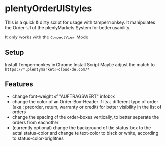 # plentyOrderUIStyles
This is a quick & dirty script for usage with tampermonkey. 
It manipulates the Order-UI of the plentyMarkets System for better usability.

It only works with the `CompactView`-Mode

## Setup
Install Tempermonkey in Chrome
Install Script
Maybe adjust the match to `https://*.plentymarkets-cloud-de.com/*`

## Features
- change font-weight of "AUFTRAGSWERT" infobox
- change the color of an Order-Box-Header if its a different type of order (aka.: preorder, return, warranty or credit) for better visibility in the list of orders
- change the spacing of the order-boxes vertically, to better seperate the orders from eachother
- (currently optional) change the background of the status-box to the actal status-color and change te text-color to black or white, according to status-color-brightnes
